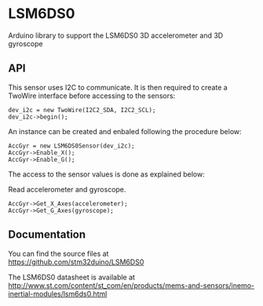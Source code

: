 # LSM6DS0
Arduino library to support the LSM6DS0 3D accelerometer and 3D gyroscope

## API

This sensor uses I2C to communicate. It is then required to create a TwoWire interface before accessing to the sensors:  

    dev_i2c = new TwoWire(I2C2_SDA, I2C2_SCL);  
    dev_i2c->begin();  

An instance can be created and enbaled following the procedure below:  

    AccGyr = new LSM6DS0Sensor(dev_i2c);  
    AccGyr->Enable_X();  
    AccGyr->Enable_G();  

The access to the sensor values is done as explained below:  

  Read accelerometer and gyroscope.

    AccGyr->Get_X_Axes(accelerometer);  
    AccGyr->Get_G_Axes(gyroscope);  

## Documentation

You can find the source files at  
https://github.com/stm32duino/LSM6DS0

The LSM6DS0 datasheet is available at  
http://www.st.com/content/st_com/en/products/mems-and-sensors/inemo-inertial-modules/lsm6ds0.html
